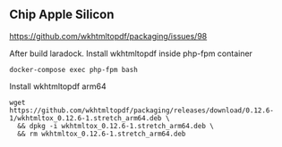## Chip Apple Silicon

https://github.com/wkhtmltopdf/packaging/issues/98

After build laradock. Install wkhtmltopdf inside php-fpm container

```
docker-compose exec php-fpm bash
```

Install wkhtmltopdf arm64

```
wget https://github.com/wkhtmltopdf/packaging/releases/download/0.12.6-1/wkhtmltox_0.12.6-1.stretch_arm64.deb \
  && dpkg -i wkhtmltox_0.12.6-1.stretch_arm64.deb \
  && rm wkhtmltox_0.12.6-1.stretch_arm64.deb
```
